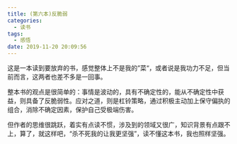 ```yaml
---
title: (第六本)反脆弱
categories:
  - 读书
tags:
  - 感悟
date: 2019-11-20 20:09:56
---
```


这是一本读到要放弃的书，感觉整体上不是我的”菜“，或者说是我功力不足，但当前而言，这两者也差不多是一回事。

整本书的观点是很简单的：事情是波动的，具有不确定性的，能从不确定性中获益，则具备了反脆弱性。应对之道，则是杠铃策略，通过积极主动加上保守偏执的组合，消除不确定因素，保护自己受极端伤害。

但作者的思维很跳跃，着实有点读不惯，涉及到的领域又很广，知识背景有点跟不上，算了，就这样吧，“杀不死我的让我更坚强”，读不懂这本书，我也照样坚强。

